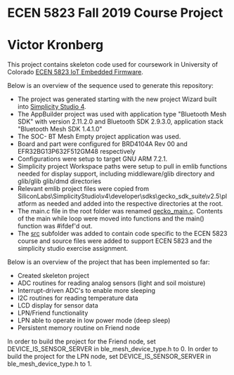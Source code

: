 # ECEN 5823 Fall 2019 Course Project
# Victor Kronberg

This project contains skeleton code used for coursework in University of Colorado [ECEN 5823 IoT Embedded Firmware](https://sites.google.com/colorado.edu/ecen5823/home).

Below is an overview of the sequence used to generate this repository:
* The project was generated starting with the new project Wizard built into [Simplicity Studio 4](https://www.silabs.com/products/development-tools/software/simplicity-studio).  
* The AppBuilder project was used with application type "Bluetooth Mesh SDK" with version 2.11.2.0 and Bluetooth SDK 2.9.3.0, application stack "Bluetooth Mesh SDK 1.4.1.0"
* The SOC- BT Mesh Empty project application was used.
* Board and part were configured for BRD4104A Rev 00 and EFR32BG13P632F512GM48 respectively
* Configurations were setup to target GNU ARM 7.2.1.
* Simplicity project Workspace paths were setup to pull in emlib functions needed for display support, including middleware/glib directory and glib/glib glib/dmd directories
* Relevant emlib project files were copied from SiliconLabs\SimplicityStudio\v4\developer\sdks\gecko_sdk_suite\v2.5\platform as needed and added into the respective directories at the root.
* The main.c file in the root folder was renamed [gecko_main.c](gecko_main.c).  Contents of the main while loop were moved into functions and the main() function was #ifdef'd out.
* The [src](src) subfolder was added to contain code specific to the ECEN 5823 course and source files were added to support ECEN 5823 and the simplicity studio exercise assignment.


Below is an overview of the project that has been implemented so far:
* Created skeleton project
* ADC routines for reading analog sensors (light and soil moisture)
* Interrupt-driven ADC's to enable more sleeping
* I2C routines for reading temperature data
* LCD display for sensor data
* LPN/Friend functionality
* LPN able to operate in low power mode (deep sleep)
* Persistent memory routine on Friend node

In order to build the project for the Friend node, set DEVICE_IS_SENSOR_SERVER in ble_mesh_device_type.h to 0.
In order to build the project for the LPN node, set DEVICE_IS_SENSOR_SERVER in ble_mesh_device_type.h to 1.